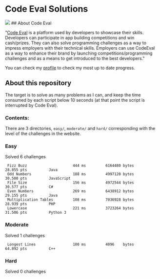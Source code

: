 # Code Eval Solutions
<img src="http://tech.co/wp-content/uploads/2012/06/codeEval.jpg"/>
## About Code Eval

"[Code Eval](https://www.codeeval.com) is a platform used by developers to showcase their skills. Developers can participate in app building competitions and win cash/prizes. They can also solve programming challenges as a way to impress employers with their technical skills. Employers can use CodeEval as a way to enhance their brand by launching competitions/programming challenges and as a means to get introduced to the best developers."

You can check my [profile](https://www.codeeval.com/profile/josejlm2/) to check my most up to date progress. 


## About this repository

The target is to solve as many problems as I can, and keep the time
consumed by each script below 10 seconds (at that point the script is
interrupted by Code Eval).

### Contents:

There are 3 directories, `easy/`, `moderate/` and `hard/` corresponding
with the level of the challenges in the website. 


### Easy

Solved 6 challenges

     Fizz Buzz                     444 ms         6164480 bytes            28.855 pts          Java
     Odd Numbers                   188 ms         4997120 bytes            30.500 pts          JavaScript
     File Size                     156 ms         4972544 bytes            30.577 pts          C#
     Even Numbers                  269 ms         6438912 bytes            29.155 pts          Java
     Multiplication Tables         108 ms         7036928 bytes            28.939 pts          PHP
     Lowercase                     221 ms         3723264 bytes            31.506 pts          Python 3


### Moderate

Solved 1 challenges

     Longest Lines                 100 ms         4096    bytes            64.892 pts          C++

### Hard

Solved 0 challenges

